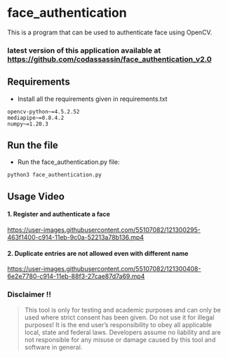 # face_authentication
This is a program that can be used to authenticate face using OpenCV.

### latest version of this application available at https://github.com/codassassin/face_authentication_v2.0

## Requirements
* Install all the requirements given in requirements.txt
```
opencv-python~=4.5.2.52
mediapipe~=0.8.4.2
numpy~=1.20.3
```

## Run the file
* Run the face_authentication.py file:
```
python3 face_authentication.py
```

## Usage Video
#### 1. Register and authenticate a face

https://user-images.githubusercontent.com/55107082/121300295-463f1400-c914-11eb-9c0a-52213a78b136.mp4

#### 2. Duplicate entries are not allowed even with different name

https://user-images.githubusercontent.com/55107082/121300408-6e2e7780-c914-11eb-88f3-27cae87d7a69.mp4

### Disclaimer !!

> This tool is only for testing and academic purposes and can only be used where strict consent has been given. Do not use it for
> illegal purposes! It is the end user’s responsibility to obey all applicable local, state and federal laws. Developers assume no
> liability and are not responsible for any misuse or damage caused by this tool and software in general.
